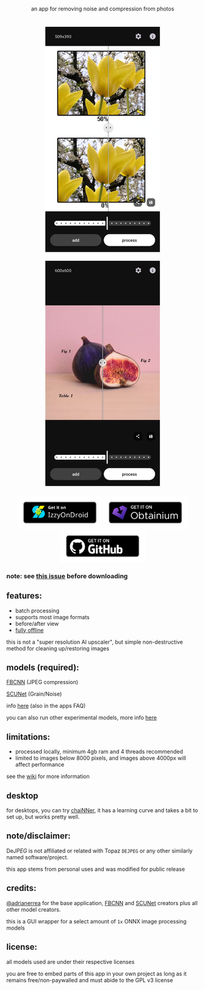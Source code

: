 <div align="center">
  <img src="https://github.com/user-attachments/assets/6d1e6fde-58b6-4991-9bb3-57b64627fbcf" height="140" alt="">
  <br>
  an app for removing noise and compression from photos
  <h2></h2>
  <img src="fastlane/metadata/android/en-US/images/phoneScreenshots/01.png" 
       style="width: 300px; max-width: 100%; height: auto; margin: 10px;" alt="">
  <img src="fastlane/metadata/android/en-US/images/phoneScreenshots/02.png" 
       style="width: 300px; max-width: 100%; height: auto; margin: 10px;" alt="">
  <p>
<p align="center">
  <a href="https://apt.izzysoft.de/fdroid/index/apk/com.je.dejpeg"><img src="https://raw.githubusercontent.com/jeeneo/dejpeg/refs/heads/main/assets/IzzyOnDroid.png" width="220" alt="IzzyOnDroid"></a>
  <a href="http://apps.obtainium.imranr.dev/redirect.html?r=obtainium://add/https://github.com/jeeneo/dejpeg"><img src="https://raw.githubusercontent.com/jeeneo/dejpeg/refs/heads/main/assets/obtanium.png" width="220" alt="Obtanium"></a>
  <a href="https://github.com/jeeneo/dejpeg/releases/latest"><img src="https://raw.githubusercontent.com/jeeneo/dejpeg/refs/heads/main/assets/badge_github.png" width="220" alt="Get it on GitHub"></a>
</p>
  </p>
</div>

### note: see [this issue](https://github.com/jeeneo/dejpeg/issues/26) before downloading

## features:
- batch processing
- supports most image formats
- before/after view
- [fully offline](https://github.com/jeeneo/dejpeg/blob/main/app/src/main/AndroidManifest.xml)

this is not a "super resolution AI upscaler", but simple non-destructive method for cleaning up/restoring images

## models (required):
[FBCNN](https://github.com/jeeneo/FBCNN-mobile/releases/latest) (JPEG compression)

[SCUNet](https://github.com/jeeneo/SCUNet-mobile/releases/latest) (Grain/Noise)

info [here](https://github.com/jeeneo/dejpeg/wiki/model-types) (also in the apps FAQ)

you can also run other experimental models, more info [here](https://github.com/jeeneo/dejpeg-experimental)

## limitations:
- processed locally, minimum 4gb ram and 4 threads recommended
- limited to images below 8000 pixels, and images above 4000px will affect performance

see the [wiki](https://github.com/jeeneo/dejpeg/wiki) for more information

## desktop
for desktops, you can try [chaiNNer](https://github.com/chaiNNer-org/chaiNNer), it has a learning curve and takes a bit to set up, but works pretty well.

## note/disclaimer:
De*JPEG* is not affiliated or related with Topaz `DEJPEG` or any other similarly named software/project.

this app stems from personal uses and was modified for public release

## credits:
[@adrianerrea](https://github.com/adrianerrea/fromPytorchtoMobile) for the base application, [FBCNN](https://github.com/jiaxi-jiang/FBCNN) and [SCUNet](https://github.com/cszn/SCUNet) creators plus all other model creators.

this is a GUI wrapper for a select amount of `1x` ONNX image processing models

## license:
all models used are under their respective licenses

you are free to embed parts of this app in your own project as long as it remains free/non-paywalled and must abide to the GPL v3 license
